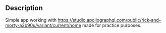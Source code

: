 ## Description
Simple app working with https://studio.apollographql.com/public/rick-and-morty-a3b90u/variant/current/home made for practice purposes.